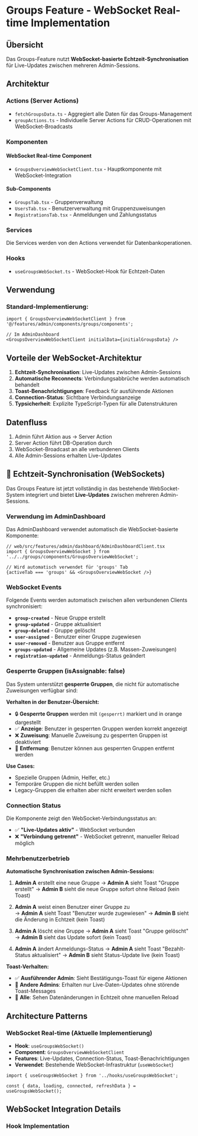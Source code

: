 # Groups Feature - WebSocket Real-time Implementation

## Übersicht

Das Groups-Feature nutzt **WebSocket-basierte Echtzeit-Synchronisation** für Live-Updates zwischen mehreren Admin-Sessions.

## Architektur

### Actions (Server Actions)
- `fetchGroupsData.ts` - Aggregiert alle Daten für das Groups-Management
- `groupActions.ts` - Individuelle Server Actions für CRUD-Operationen mit WebSocket-Broadcasts

### Komponenten

#### WebSocket Real-time Component
- `GroupsOverviewWebSocketClient.tsx` - Hauptkomponente mit WebSocket-Integration

#### Sub-Components  
- `GroupsTab.tsx` - Gruppenverwaltung
- `UsersTab.tsx` - Benutzerverwaltung mit Gruppenzuweisungen
- `RegistrationsTab.tsx` - Anmeldungen und Zahlungsstatus

### Services
Die Services werden von den Actions verwendet für Datenbankoperationen.

### Hooks
- `useGroupsWebSocket.ts` - WebSocket-Hook für Echtzeit-Daten

## Verwendung

### Standard-Implementierung:
```tsx
import { GroupsOverviewWebSocketClient } from '@/features/admin/components/groups/components';

// Im AdminDashboard
<GroupsOverviewWebSocketClient initialData={initialGroupsData} />
```

## Vorteile der WebSocket-Architektur

1. **Echtzeit-Synchronisation**: Live-Updates zwischen Admin-Sessions
2. **Automatische Reconnects**: Verbindungsabbrüche werden automatisch behandelt
3. **Toast-Benachrichtigungen**: Feedback für ausführende Aktionen
4. **Connection-Status**: Sichtbare Verbindungsanzeige
5. **Typsicherheit**: Explizite TypeScript-Typen für alle Datenstrukturen

## Datenfluss

1. Admin führt Aktion aus → Server Action
2. Server Action führt DB-Operation durch
3. WebSocket-Broadcast an alle verbundenen Clients
4. Alle Admin-Sessions erhalten Live-Updates

## 🚀 Echtzeit-Synchronisation (WebSockets)

Das Groups Feature ist jetzt vollständig in das bestehende WebSocket-System integriert und bietet **Live-Updates** zwischen mehreren Admin-Sessions.

### Verwendung im AdminDashboard

Das AdminDashboard verwendet automatisch die WebSocket-basierte Komponente:

```tsx
// web/src/features/admin/dashboard/AdminDashboardClient.tsx
import { GroupsOverviewWebSocket } from '../../groups/components/GroupsOverviewWebSocket';

// Wird automatisch verwendet für 'groups' Tab
{activeTab === 'groups' && <GroupsOverviewWebSocket />}
```

### WebSocket Events

Folgende Events werden automatisch zwischen allen verbundenen Clients synchronisiert:

- **`group-created`** - Neue Gruppe erstellt
- **`group-updated`** - Gruppe aktualisiert  
- **`group-deleted`** - Gruppe gelöscht
- **`user-assigned`** - Benutzer einer Gruppe zugewiesen
- **`user-removed`** - Benutzer aus Gruppe entfernt
- **`groups-updated`** - Allgemeine Updates (z.B. Massen-Zuweisungen)
- **`registration-updated`** - Anmeldungs-Status geändert

### Gesperrte Gruppen (isAssignable: false)

Das System unterstützt **gesperrte Gruppen**, die nicht für automatische Zuweisungen verfügbar sind:

**Verhalten in der Benutzer-Übersicht:**
- 🔒 **Gesperrte Gruppen** werden mit `(gesperrt)` markiert und in orange dargestellt
- ✅ **Anzeige**: Benutzer in gesperrten Gruppen werden korrekt angezeigt  
- ❌ **Zuweisung**: Manuelle Zuweisung zu gesperrten Gruppen ist deaktiviert
- 🔄 **Entfernung**: Benutzer können aus gesperrten Gruppen entfernt werden

**Use Cases:**
- Spezielle Gruppen (Admin, Helfer, etc.)
- Temporäre Gruppen die nicht befüllt werden sollen
- Legacy-Gruppen die erhalten aber nicht erweitert werden sollen

### Connection Status

Die Komponente zeigt den WebSocket-Verbindungsstatus an:
- ✅ **"Live-Updates aktiv"** - WebSocket verbunden
- ❌ **"Verbindung getrennt"** - WebSocket getrennt, manueller Reload möglich

### Mehrbenutzerbetrieb

**Automatische Synchronisation zwischen Admin-Sessions:**

1. **Admin A** erstellt eine neue Gruppe
   → **Admin A** sieht Toast "Gruppe erstellt"
   → **Admin B** sieht die neue Gruppe sofort ohne Reload (kein Toast)

2. **Admin A** weist einen Benutzer einer Gruppe zu  
   → **Admin A** sieht Toast "Benutzer wurde zugewiesen"
   → **Admin B** sieht die Änderung in Echtzeit (kein Toast)

3. **Admin A** löscht eine Gruppe
   → **Admin A** sieht Toast "Gruppe gelöscht"
   → **Admin B** sieht das Update sofort (kein Toast)

4. **Admin A** ändert Anmeldungs-Status
   → **Admin A** sieht Toast "Bezahlt-Status aktualisiert"
   → **Admin B** sieht Status-Update live (kein Toast)

**Toast-Verhalten:**
- ✅ **Ausführender Admin**: Sieht Bestätigungs-Toast für eigene Aktionen
- 📡 **Andere Admins**: Erhalten nur Live-Daten-Updates ohne störende Toast-Messages
- 🔄 **Alle**: Sehen Datenänderungen in Echtzeit ohne manuellen Reload

## Architecture Patterns

### WebSocket Real-time (Aktuelle Implementierung)
- **Hook**: `useGroupsWebSocket()`
- **Component**: `GroupsOverviewWebSocketClient`
- **Features**: Live-Updates, Connection-Status, Toast-Benachrichtigungen
- **Verwendet**: Bestehende WebSocket-Infrastruktur (`useWebSocket`)

```tsx
import { useGroupsWebSocket } from '../hooks/useGroupsWebSocket';

const { data, loading, connected, refreshData } = useGroupsWebSocket();
```

## WebSocket Integration Details

### Hook Implementation

```
